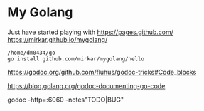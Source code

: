 # My Golang

Just have started playing with https://pages.github.com/
https://mirkar.github.io/mygolang/

```
/home/dm0434/go
go install github.com/mirkar/mygolang/hello
```

https://godoc.org/github.com/fluhus/godoc-tricks#Code_blocks

https://blog.golang.org/godoc-documenting-go-code


godoc -http=:6060 -notes"TODO|BUG"

